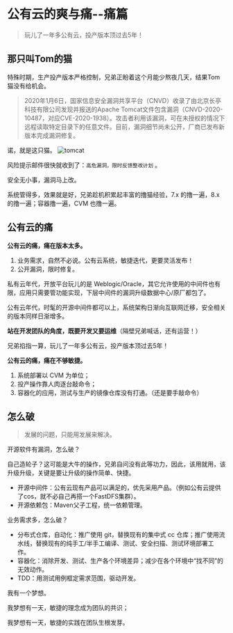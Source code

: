# 公有云的爽与痛--痛篇

>玩儿了一年多公有云，投产版本顶过去5年！

## 那只叫Tom的猫

特殊时期，生产投产版本严格控制，兄弟正盼着这个月能少熬夜几天，结果Tom猫没有给机会。

> 2020年1月6日，国家信息安全漏洞共享平台（CNVD）收录了由北京长亭科技有限公司发现并报送的Apache Tomcat文件包含漏洞（CNVD-2020-10487，对应CVE-2020-1938）。攻击者利用该漏洞，可在未授权的情况下远程读取特定目录下的任意文件。目前，漏洞细节尚未公开，厂商已发布新版本完成漏洞修复。

诺，就是这只猫。
![tomcat](https://ss1.bdstatic.com/70cFvXSh_Q1YnxGkpoWK1HF6hhy/it/u=1966654476,3850892987&fm=26&gp=0.jpg)

风险提示邮件很快就收到了：`高危漏洞，限时反馈整改计划` 。

安全无小事，漏洞马上改。

系统管得多，效果就是好，兄弟趁机积累起丰富的撸猫经验，7.x 的撸一遍，8.x 的撸一遍；容器撸一遍，CVM 也撸一遍。

## 公有云的痛

**公有云的痛，痛在版本太多。**

1. 业务需求，自然不必说。公有云系统，敏捷迭代，更要灵活发布！
2. 公开漏洞，限时修复。

私有云年代，开放平台玩儿的是 Weblogic/Oracle，其它允许使用的中间件也有限，应用只需要管功能实现，下层中间件的漏洞升级数据中心/原厂都包了。

公有云年代，时髦的开源中间件都可以上，系统架构日渐向互联网迁移，安全相关的版本同样日渐增多。

**站在开发团队的角度，既要开发又要运维**（隔壁兄弟喊话，还有运营！）

兄弟掐指一算，玩儿了一年多公有云，投产版本顶过去5年！

**公有云的痛，痛在不够敏捷。**

1. 系统部署以 CVM 为单位；
2. 投产操作靠人肉逐台敲命令；
3. 容器化的应用，测试与生产的镜像仓库没有打通。（还是要手敲命令） 

## 怎么破

> 发展的问题，只能用发展来解决。

开源软件有漏洞，怎么破？

自己造轮子？这可能是大牛的操作，兄弟自问没有此等功力，因此，该用就用，该升级升级，关键是要让升级的操作简单、快捷。

- 开源中间件：公有云现有产品可以满足的，优先采用产品。（例如公有云提供了cos，就不必自己再搭一个FastDFS集群）。
- 开源依赖包：Maven父子工程，统一依赖管理。

业务需求多，怎么破？

- 分布式仓库，自动化：推广使用 git，替换现有的集中式 cc 仓库；推广使用流水线，替换现有的纯手工/半手工编译、测试、安全扫描、测试环境部署工作。
- 容器化：消除开发、测试、生产各个环境差异；减少在各个环境中“找不同”的无效动作。
- TDD：用测试用例框定需求范围，驱动开发。

我有一个梦想。

我梦想有一天，敏捷的理念成为团队的共识；

我梦想有一天，敏捷的实践在团队生根发芽。



